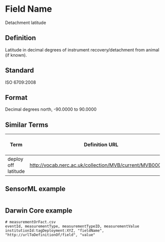 # Field Name
Detachment latitude

## Definition 
Latitude in decimal degrees of instrument recovery/detachment from animal (if known).

## Standard
ISO 6709:2008

## Format
Decimal degrees north, -90.0000 to 90.0000

## Similar Terms 
|Term|Definition URL|Source Vocabulary Publisher/Creator|
|----|----------|-----------------|
|deploy off latitude|http://vocab.nerc.ac.uk/collection/MVB/current/MVB000074/|Movebank|

## SensorML example
```xml

```
## Darwin Core example
```csv
# measurementOrFact.csv
eventId, measurementType, measurementTypeID, measurementValue
institutionId:tagDeployment:XYZ, "fieldName", "http://urlToDefinitionOf/field", "value"
```
